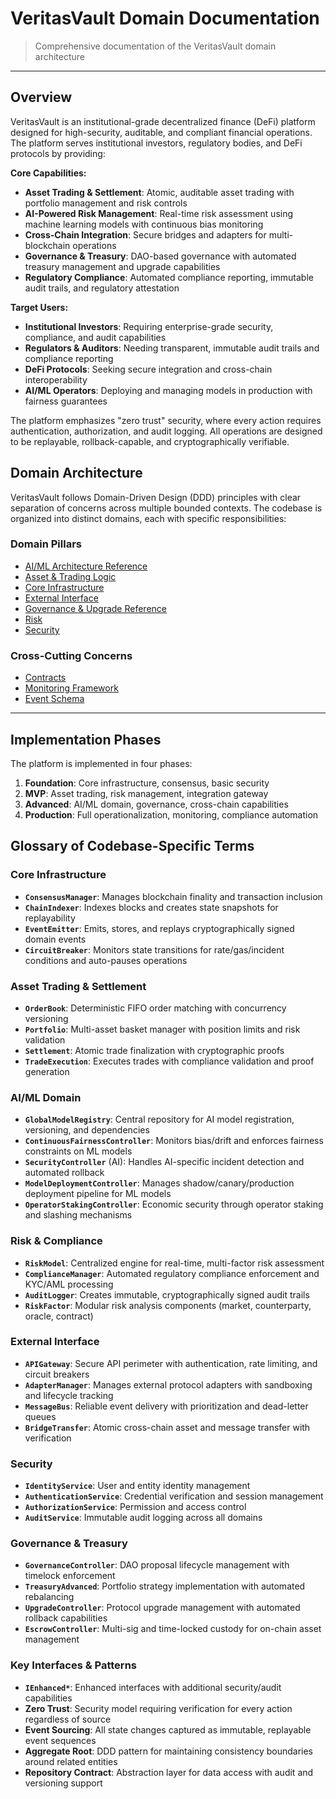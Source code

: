 # VeritasVault Domain Documentation

> Comprehensive documentation of the VeritasVault domain architecture

---

## Overview

VeritasVault is an institutional-grade decentralized finance (DeFi) platform designed for high-security, auditable, and compliant financial operations. The platform serves institutional investors, regulatory bodies, and DeFi protocols by providing:

**Core Capabilities:**
- **Asset Trading & Settlement**: Atomic, auditable asset trading with portfolio management and risk controls
- **AI-Powered Risk Management**: Real-time risk assessment using machine learning models with continuous bias monitoring
- **Cross-Chain Integration**: Secure bridges and adapters for multi-blockchain operations
- **Governance & Treasury**: DAO-based governance with automated treasury management and upgrade capabilities
- **Regulatory Compliance**: Automated compliance reporting, immutable audit trails, and regulatory attestation

**Target Users:**
- **Institutional Investors**: Requiring enterprise-grade security, compliance, and audit capabilities
- **Regulators & Auditors**: Needing transparent, immutable audit trails and compliance reporting
- **DeFi Protocols**: Seeking secure integration and cross-chain interoperability
- **AI/ML Operators**: Deploying and managing models in production with fairness guarantees

The platform emphasizes "zero trust" security, where every action requires authentication, authorization, and audit logging. All operations are designed to be replayable, rollback-capable, and cryptographically verifiable.

## Domain Architecture

VeritasVault follows Domain-Driven Design (DDD) principles with clear separation of concerns across multiple bounded contexts. The codebase is organized into distinct domains, each with specific responsibilities:

### Domain Pillars

* [AI/ML Architecture Reference](./Domains/AI/README.md)
* [Asset & Trading Logic](./Domains/Asset/README.md)
* [Core Infrastructure](./Domains/Core/README.md)
* [External Interface](./Domains/ExternalInterface/README.md)
* [Governance & Upgrade Reference](./Domains/Governance/README.md)
* [Risk](./Domains/Risk/README.md)
* [Security](./Domains/Security/README.md)

### Cross-Cutting Concerns

* [Contracts](./Crosscutting/Contracts/README.md)
* [Monitoring Framework](./Crosscutting/Monitoring/README.md)
* [Event Schema](./Crosscutting/Events/README.md)

---

## Implementation Phases

The platform is implemented in four phases:
1. **Foundation**: Core infrastructure, consensus, basic security
2. **MVP**: Asset trading, risk management, integration gateway
3. **Advanced**: AI/ML domain, governance, cross-chain capabilities
4. **Production**: Full operationalization, monitoring, compliance automation

## Glossary of Codebase-Specific Terms

### Core Infrastructure
- **`ConsensusManager`**: Manages blockchain finality and transaction inclusion
- **`ChainIndexer`**: Indexes blocks and creates state snapshots for replayability
- **`EventEmitter`**: Emits, stores, and replays cryptographically signed domain events
- **`CircuitBreaker`**: Monitors state transitions for rate/gas/incident conditions and auto-pauses operations

### Asset Trading & Settlement
- **`OrderBook`**: Deterministic FIFO order matching with concurrency versioning
- **`Portfolio`**: Multi-asset basket manager with position limits and risk validation
- **`Settlement`**: Atomic trade finalization with cryptographic proofs
- **`TradeExecution`**: Executes trades with compliance validation and proof generation

### AI/ML Domain
- **`GlobalModelRegistry`**: Central repository for AI model registration, versioning, and dependencies
- **`ContinuousFairnessController`**: Monitors bias/drift and enforces fairness constraints on ML models
- **`SecurityController`** (AI): Handles AI-specific incident detection and automated rollback
- **`ModelDeploymentController`**: Manages shadow/canary/production deployment pipeline for ML models
- **`OperatorStakingController`**: Economic security through operator staking and slashing mechanisms

### Risk & Compliance
- **`RiskModel`**: Centralized engine for real-time, multi-factor risk assessment
- **`ComplianceManager`**: Automated regulatory compliance enforcement and KYC/AML processing
- **`AuditLogger`**: Creates immutable, cryptographically signed audit trails
- **`RiskFactor`**: Modular risk analysis components (market, counterparty, oracle, contract)

### External Interface
- **`APIGateway`**: Secure API perimeter with authentication, rate limiting, and circuit breakers
- **`AdapterManager`**: Manages external protocol adapters with sandboxing and lifecycle tracking
- **`MessageBus`**: Reliable event delivery with prioritization and dead-letter queues
- **`BridgeTransfer`**: Atomic cross-chain asset and message transfer with verification

### Security
- **`IdentityService`**: User and entity identity management
- **`AuthenticationService`**: Credential verification and session management
- **`AuthorizationService`**: Permission and access control
- **`AuditService`**: Immutable audit logging across all domains

### Governance & Treasury
- **`GovernanceController`**: DAO proposal lifecycle management with timelock enforcement
- **`TreasuryAdvanced`**: Portfolio strategy implementation with automated rebalancing
- **`UpgradeController`**: Protocol upgrade management with automated rollback capabilities
- **`EscrowController`**: Multi-sig and time-locked custody for on-chain asset management

### Key Interfaces & Patterns
- **`IEnhanced*`**: Enhanced interfaces with additional security/audit capabilities
- **Zero Trust**: Security model requiring verification for every action regardless of source
- **Event Sourcing**: All state changes captured as immutable, replayable event sequences
- **Aggregate Root**: DDD pattern for maintaining consistency boundaries around related entities
- **Repository Contract**: Abstraction layer for data access with audit and versioning support
